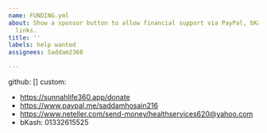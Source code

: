 ```yaml
---
name: FUNDING.yml
about: Show a sponsor button to allow financial support via PayPal, bKash, or custom
  links.
title: ''
labels: help wanted
assignees: Saddam2360

---
```


github: []
custom:
  - https://sunnahlife360.app/donate
  - https://www.paypal.me/saddamhosain216
  - https://www.neteller.com/send-money/healthservices620@yahoo.com
  - bKash: 01332615525
